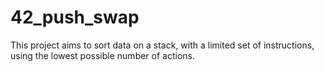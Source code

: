 # 42_push_swap
This project aims to sort data on a stack, with a limited set of instructions, using the lowest possible number of actions.
